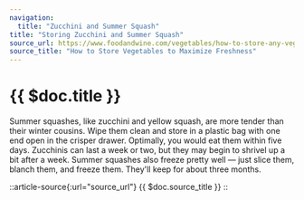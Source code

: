 ```yaml
---
navigation:
  title: "Zucchini and Summer Squash"
title: "Storing Zucchini and Summer Squash"
source_url: https://www.foodandwine.com/vegetables/how-to-store-any-vegetable
source_title: "How to Store Vegetables to Maximize Freshness"
---
```


# {{ $doc.title }}

Summer squashes, like zucchini and yellow squash, are more tender than their winter cousins. Wipe them clean and store in a plastic bag with one end open in the crisper drawer. Optimally, you would eat them within five days. Zucchinis can last a week or two, but they may begin to shrivel up a bit after a week. Summer squashes also freeze pretty well — just slice them, blanch them, and freeze them. They'll keep for about three months.

::article-source{:url="source_url"}
{{ $doc.source_title }}
::